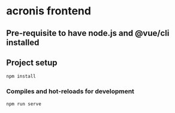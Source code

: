 # acronis frontend

## Pre-requisite to have node.js and @vue/cli installed

## Project setup
```
npm install
```

### Compiles and hot-reloads for development
```
npm run serve
```
